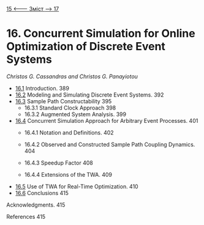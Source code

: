 [15 <--- ](15.md) [   Зміст   ](README.md) [--> 17](17.md)

# 16. Concurrent Simulation for Online Optimization of Discrete Event Systems

*Christos* *G.* *Cassandras* *and* *Christos* *G.* *Panayiotou*

- [16.1](16_1.md)  Introduction. 389
- [16.2](16_2.md)   Modeling and Simulating Discrete Event Systems. 392
- [16.3](16_3.md)   Sample Path Constructability 395
  - 16.3.1  Standard Clock Approach 398
  - 16.3.2  Augmented System Analysis. 399
- [16.4](16_4.md)   Concurrent Simulation Approach for Arbitrary Event Processes. 401
  - 16.4.1  Notation and Definitions. 402

  - 16.4.2  Observed and Constructed Sample Path Coupling Dynamics. 404
  - 16.4.3  Speedup Factor 408

  - 16.4.4  Extensions of the TWA. 409
- [16.5](16_5.md)   Use of TWA for Real-Time Optimization. 410
- [16.6](16_6.md)   Conclusions 415

Acknowledgments. 415

References 415